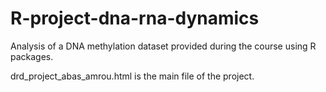 # R-project-dna-rna-dynamics
Analysis of a DNA methylation dataset provided during the course using R packages.

drd_project_abas_amrou.html is the main file of the project.

